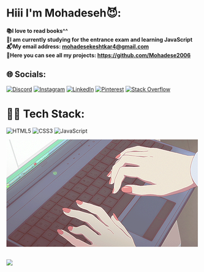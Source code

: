 
# Hiii I'm Mohadeseh😈:
#### 📚I love to read books^^<br>🌱I am currently studying for the entrance exam and learning JavaScript<br>📬My email address: mohadesekeshtkar4@gmail.com<br>🌚Here you can see all my projects: https://github.com/Mohadese2006<br>

## 🌐 Socials:
[![Discord](https://img.shields.io/badge/Discord-%237289DA.svg?logo=discord&logoColor=white)](https://discord.gg/<@1070171214036877324>) [![Instagram](https://img.shields.io/badge/Instagram-%23E4405F.svg?logo=Instagram&logoColor=white)](https://instagram.com/@stackbit.ir) [![LinkedIn](https://img.shields.io/badge/LinkedIn-%230077B5.svg?logo=linkedin&logoColor=white)](https://linkedin.com/in/www.linkedin.com/in/mohadesekeshtkar2006) [![Pinterest](https://img.shields.io/badge/Pinterest-%23E60023.svg?logo=Pinterest&logoColor=white)](https://pinterest.com/@mohadesekeshtkar4) [![Stack Overflow](https://img.shields.io/badge/-Stackoverflow-FE7A16?logo=stack-overflow&logoColor=white)](https://stackoverflow.com/users/https://stackoverflow.com/users/22197809/mohadese-keshtkar)


# 👩‍💻 Tech Stack:
![HTML5](https://img.shields.io/badge/html5-%23E34F26.svg?style=for-the-badge&logo=html5&logoColor=white) ![CSS3](https://img.shields.io/badge/css3-%231572B6.svg?style=for-the-badge&logo=css3&logoColor=white) ![JavaScript](https://img.shields.io/badge/javascript-%23323330.svg?style=for-the-badge&logo=javascript&logoColor=%23F7DF1E)



<img align="center" src="img/d85d4581632bcf7f14a4bab4914f5d1e.gif">

[![](https://visitcount.itsvg.in/api?id=Mohadese-Keshtkar&icon=5&color=11)](https://visitcount.itsvg.in)
---
<!-- Proudly created with GPRM ( https://gprm.itsvg.in ) -->
